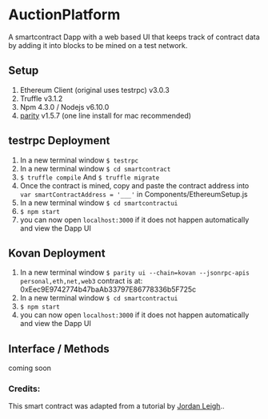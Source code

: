 # AuctionPlatform
A smartcontract Dapp with a web based UI that keeps track of contract data by adding it into blocks to be mined on a test network. 
## Setup
1. Ethereum Client (original uses testrpc) v3.0.3
2. Truffle v3.1.2
3. Npm 4.3.0 / Nodejs v6.10.0
4. [parity](https://github.com/paritytech/parity) v1.5.7 (one line install for mac recommended)

## testrpc Deployment 
1. In a new terminal window `$ testrpc`
2. In a new terminal window `$ cd smartcontract`
3. `$ truffle compile` And `$ truffle migrate`
4. Once the contract is mined, copy and paste the contract address into `var smartContractAddress = '___'` in Components/EthereumSetup.js
5. In a new terminal window `$ cd smartcontractui`
6. `$ npm start`
7. you can now open `localhost:3000` if it does not happen automatically and view the Dapp UI

## Kovan Deployment 
1. In a new terminal window `$ parity ui --chain=kovan --jsonrpc-apis personal,eth,net,web3` contract is at: 0xEec9E9742774b47baAb33797E86778336b5F725c
2. In a new terminal window `$ cd smartcontractui`
3. `$ npm start`
4. you can now open `localhost:3000` if it does not happen automatically and view the Dapp UI

## Interface / Methods
coming soon

### Credits:
This smart contract was adapted from a tutorial by [Jordan Leigh](https://www.youtube.com/watch?v=3-XPBtAfcqo&list=PLV1JDFUtrXpGvu8QHL9b78WYNSJsYNZsb&index=2)..
